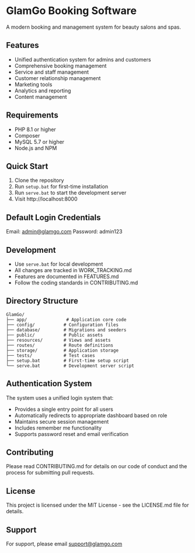 # GlamGo Booking Software

A modern booking and management system for beauty salons and spas.

## Features
- Unified authentication system for admins and customers
- Comprehensive booking management
- Service and staff management
- Customer relationship management
- Marketing tools
- Analytics and reporting
- Content management

## Requirements
- PHP 8.1 or higher
- Composer
- MySQL 5.7 or higher
- Node.js and NPM

## Quick Start
1. Clone the repository
2. Run `setup.bat` for first-time installation
3. Run `serve.bat` to start the development server
4. Visit http://localhost:8000

## Default Login Credentials
Email: admin@glamgo.com
Password: admin123

## Development
- Use `serve.bat` for local development
- All changes are tracked in WORK_TRACKING.md
- Features are documented in FEATURES.md
- Follow the coding standards in CONTRIBUTING.md

## Directory Structure
```
GlamGo/
├── app/               # Application core code
├── config/           # Configuration files
├── database/         # Migrations and seeders
├── public/           # Public assets
├── resources/        # Views and assets
├── routes/           # Route definitions
├── storage/          # Application storage
├── tests/            # Test cases
├── setup.bat         # First-time setup script
└── serve.bat         # Development server script
```

## Authentication System
The system uses a unified login system that:
- Provides a single entry point for all users
- Automatically redirects to appropriate dashboard based on role
- Maintains secure session management
- Includes remember me functionality
- Supports password reset and email verification

## Contributing
Please read CONTRIBUTING.md for details on our code of conduct and the process for submitting pull requests.

## License
This project is licensed under the MIT License - see the LICENSE.md file for details.

## Support
For support, please email support@glamgo.com
